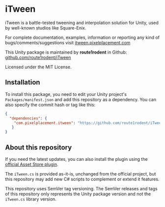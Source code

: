 # iTween

iTween is a battle-tested tweening and interpolation solution for Unity, used by well-known studios
like Square-Enix.

For complete documentation, examples, information or reporting any kind of bugs/comments/suggestions 
visit [itween.pixelplacement.com](http://itween.pixelplacement.com)

This Unity package is maintained by **route1rodent** in Github: 
[github.com/route1rodent/iTween](https://github.com/route1rodent/iTween)

Licensed under the MIT License.

## Installation

To install this package, you need to edit your Unity project's `Packages/manifest.json` and add this repository as a dependency. You can also specify the commit hash or tag like this:

```json
{
  "dependencies": {
    "com.pixelplacement.itween": "https://github.com/route1rodent/iTween.git#1.0.0",
   }
}
```

## About this repository

If you need the latest updates, you can also install the plugin using the
[official Asset Store plugin](https://assetstore.unity.com/packages/tools/animation/itween-84).

The `iTween.cs` is provided as-it-is, unchanged from the official project,
but this repository may add new C# scripts to complement or extend it features.

This repository uses SemVer tag versioning. The SemVer releases and tags of this repository
only represents the Unity package version and not the `iTween.cs` library version.
